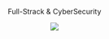 <div align="center">
<p>Full-Strack & CyberSecurity</p>
  <img src="https://moe-counter.glitch.me/get/@:lucascoleoni?theme=capoo-1">
</div>
